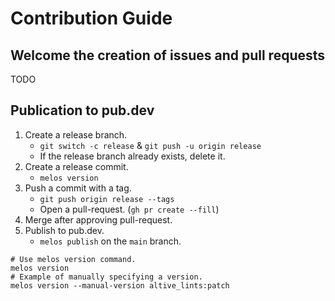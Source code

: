 # Contribution Guide

## Welcome the creation of issues and pull requests

TODO

## Publication to pub.dev

1. Create a release branch.
    - `git switch -c release` & `git push -u origin release`
    - If the release branch already exists, delete it.
1. Create a release commit.
    - `melos version`
1. Push a commit with a tag.
    -  `git push origin release --tags`
    -  Open a pull-request. (`gh pr create --fill`)
1. Merge after approving pull-request.
1. Publish to pub.dev.
    - `melos publish` on the `main` branch.

```shell
# Use melos version command.
melos version
# Example of manually specifying a version.
melos version --manual-version altive_lints:patch
```
